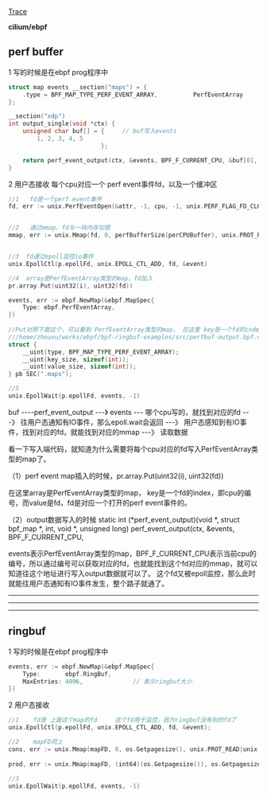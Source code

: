 [Trace](https://blog.csdn.net/pwl999/category_7733476.html)



**cilium/ebpf**

## perf buffer

1   写的时候是在ebpf prog程序中

```c
struct map events __section("maps") = {
    .type = BPF_MAP_TYPE_PERF_EVENT_ARRAY,          PerfEventArray
};

__section("xdp") 
int output_single(void *ctx) {
    unsigned char buf[] = {     // buf写入events
        1, 2, 3, 4, 5
                          };

    return perf_event_output(ctx, &events, BPF_F_CURRENT_CPU, &buf[0], 5);
}
```

2  用户态接收       每个cpu对应一个 perf event事件fd，以及一个缓冲区

```c
//1   fd是一个perf event事件
fd, err := unix.PerfEventOpen(&attr, -1, cpu, -1, unix.PERF_FLAG_FD_CLOEXEC)


//2   通过mmap，fd与一块内存勾搭
mmap, err := unix.Mmap(fd, 0, perfBufferSize(perCPUBuffer), unix.PROT_READ|unix.PROT_WRITE, unix.MAP_SHARED)


//3  fd通过epoll监控io事件
unix.EpollCtl(p.epollFd, unix.EPOLL_CTL_ADD, fd, &event)

//4  array是PerfEventArray类型的map，fd加入
pr.array.Put(uint32(i), uint32(fd))

events, err := ebpf.NewMap(&ebpf.MapSpec{
	Type: ebpf.PerfEventArray,
})
    
//Put对照下面这个，可以看到 PerfEventArray类型的map， 在这里 key是一个fd的index，value是fd
///home/zhouxu/works/ebpf/bpf-ringbuf-examples/src/perfbuf-output.bpf.c    /* BPF perfbuf map */
struct {
	__uint(type, BPF_MAP_TYPE_PERF_EVENT_ARRAY);
	__uint(key_size, sizeof(int));
	__uint(value_size, sizeof(int));
} pb SEC(".maps");

//5
unix.EpollWait(p.epollFd, events, -1)
```





buf ----perf_event_output ---》 events --- 哪个cpu写的，就找到对应的fd  ---》 往用户态通知有IO事件，那么epoll.wait会返回 ---》 用户态感知到有IO事件，找到对应的fd，就能找到对应的mmap ---》 读取数据



看一下写入端代码，就知道为什么需要将每个cpu对应的fd写入PerfEventArray类型的map了。

（1）perf event map插入的时候，pr.array.Put(uint32(i), uint32(fd))       

在这里array是PerfEventArray类型的map， key是一个fd的index，即cpu的编号，而value是fd，fd是对应一个打开的perf event事件的。

（2）output数据写入的时候
static int (*perf_event_output)(void *, struct bpf_map *, int, void *, unsigned long)
perf_event_output(ctx, &events, BPF_F_CURRENT_CPU, 

events表示PerfEventArray类型的map，BPF_F_CURRENT_CPU表示当前cpu的编号，所以通过编号可以获取对应的fd，也就能找到这个fd对应的mmap，就可以知道往这个地址进行写入output数据就可以了。
这个fd又被epoll监控，那么此时就能往用户态通知有IO事件发生，整个路子就通了。




------------------------------------------------------
------------------------------------------------------
------------------------------------------------------

## ringbuf

1   写的时候是在ebpf prog程序中

```c
events, err := ebpf.NewMap(&ebpf.MapSpec{
    Type:       ebpf.RingBuf,
    MaxEntries: 4096,              // 表示ringbuf大小
})
```

2  用户态接收

```c
//1    fd是 上面这个map的fd     这个fd用于监控，因为ringbuf没有别的fd了
unix.EpollCtl(p.epollFd, unix.EPOLL_CTL_ADD, fd, &event);

//2    mapFD同上
cons, err := unix.Mmap(mapFD, 0, os.Getpagesize(), unix.PROT_READ|unix.PROT_WRITE, unix.MAP_SHARED)
	
prod, err := unix.Mmap(mapFD, (int64)(os.Getpagesize()), os.Getpagesize()+2*size, unix.PROT_READ, unix.MAP_SHARED)
    
//3 
unix.EpollWait(p.epollFd, events, -1)
```

